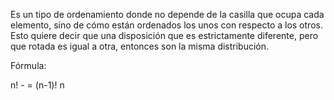 Es un tipo de ordenamiento donde no depende de la casilla que ocupa cada elemento, sino de cómo están ordenados los unos con respecto a los otros. Esto quiere decir que una disposición que es estrictamente diferente, pero que rotada es igual a otra, entonces son la misma distribución. 

Fórmula:

n!
\- = (n-1)!
n